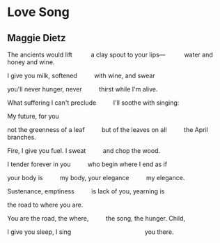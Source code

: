 # Love Song
## Maggie Dietz
The ancients would lift
          a clay spout to your lips—
          water and honey and wine.

I give you milk, softened
         with wine, and swear

you'll never hunger, never
         thirst while I'm alive.

What suffering I can't preclude
         I'll soothe with singing:

My future, for you

not the greenness of a leaf
         but of the leaves on all
         the April branches.

Fire, I give you fuel. I sweat
         and chop the wood.

I tender forever in you
         who begin where I end as if

your body is
         my body, your elegance
         my elegance.

Sustenance, emptiness
         is lack of you, yearning is

the road to where you are.

You are the road, the where,
         the song, the hunger. Child,

I give you sleep, I sing
                                          you there.